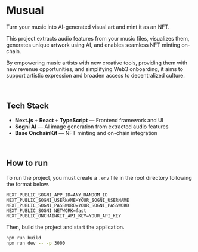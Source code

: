 # Musual

Turn your music into AI-generated visual art and mint it as an NFT.

This project extracts audio features from your music files, visualizes them, generates unique artwork using AI, and enables seamless NFT minting on-chain.

By empowering music artists with new creative tools, providing them with new revenue opportunities, and simplifying Web3 onboarding, it aims to support artistic expression and broaden access to decentralized culture.  

<br>

## Tech Stack

- **Next.js + React + TypeScript** — Frontend framework and UI  
- **Sogni AI** — AI image generation from extracted audio features  
- **Base OnchainKit** — NFT minting and on-chain integration  

<br>

## How to run

To run the project, you must create a `.env` file in the root directory following the format below.

```env
NEXT_PUBLIC_SOGNI_APP_ID=ANY_RANDOM_ID
NEXT_PUBLIC_SOGNI_USERNAME=YOUR_SOGNI_USERNAME
NEXT_PUBLIC_SOGNI_PASSWORD=YOUR_SOGNI_PASSWORD
NEXT_PUBLIC_SOGNI_NETWORK=fast
NEXT_PUBLIC_ONCHAINKIT_API_KEY=YOUR_API_KEY
```

Then, build the project and start the application.

```bash
npm run build
npm run dev -- -p 3000
```
